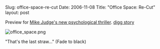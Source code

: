 Slug: office-space-re-cut
Date: 2006-11-08
Title: "Office Space: Re-Cut"
layout: post

Preview for [Mike Judge&#39;s new psychological thriller](http://www.collegehumor.com/video:1722814). [digg story](http://digg.com/videos_comedy/Office_Space_Re_Cut)

<img alt="office_space.png" class="at-xid-6a010534988cd3970b0120a5b363bb970c" id="image2391" src="https://steveivy.typepad.com/.a/6a010534988cd3970b0120a5b363bb970c-pi" />

&quot;That&#39;s the last straw...&quot; (Fade to black)
